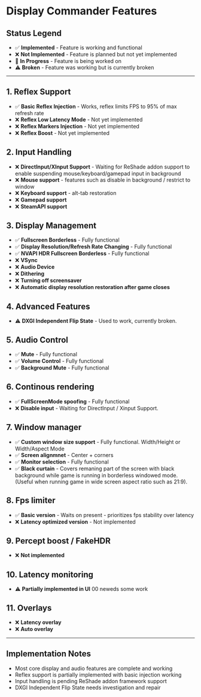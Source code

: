 # Display Commander Features

## Status Legend
- ✅ **Implemented** - Feature is working and functional
- ❌ **Not Implemented** - Feature is planned but not yet implemented
- 🔧 **In Progress** - Feature is being worked on
- ⚠️ **Broken** - Feature was working but is currently broken

---

## 1. Reflex Support
- ✅ **Basic Reflex Injection** - Works, reflex limits FPS to 95% of max refresh rate
- ❌ **Reflex Low Latency Mode** - Not yet implemented
- ❌ **Reflex Markers Injection** - Not yet implemented  
- ❌ **Reflex Boost** - Not yet implemented

## 2. Input Handling
- ❌ **DirectInput/XInput Support** - Waiting for ReShade addon support to enable suspending mouse/keyboard/gamepad input in background
- ❌ **Mouse support** - features such as disable in background / restrict to window
- ❌ **Keyboard support** - alt-tab restoration
- ❌ **Gamepad support**
- ❌ **SteamAPI support**

## 3. Display Management
- ✅ **Fullscreen Borderless** - Fully functional
- ✅ **Display Resolution/Refresh Rate Changing** - Fully functional
- ✅ **NVAPI HDR Fullscreen Borderless** - Fully functional
- ❌ **VSync**
- ❌ **Audio Device**
- ❌ **Dithering**
- ❌ **Turning off screensaver**
- ❌ **Automatic display resolution restoration after game closes**


## 4. Advanced Features
- ⚠️ **DXGI Independent Flip State** - Used to work, currently broken.

## 5. Audio Control
- ✅ **Mute** - Fully functional
- ✅ **Volume Control** - Fully functional
- ✅ **Background Mute** - Fully functional

## 6. Continous rendering
- ✅ **FullScreenMode spoofing** - Fully functional
- ❌ **Disable input** - Waiting for DirectInput / Xinput Support.

## 7. Window manager
- ✅ **Custom window size support** - Fully functional. Width/Height or Width/Aspect Mode
- ✅ **Screen alignmnet** - Center + corners
- ✅ **Monitor selection** - Fully functional
- ✅ **Black curtain** - Covers remaning part of the screen with black background while game is running in borderless windowed mode. (Useful when running game in wide screen aspect ratio such as 21:9).

## 8. Fps limiter
- ✅ **Basic version** - Waits on present - prioritizes fps stability over latency
- ❌ **Latency optimized version** - Not implemented

## 9. Percept boost / FakeHDR
- ❌ **Not implemented**

## 10. Latency monitoring
- ⚠️ **Partially implemented in UI** 00 neweds some work

## 11. Overlays
- ❌ **Latency overlay**
- ❌ **Auto overlay**

---

## Implementation Notes
- Most core display and audio features are complete and working
- Reflex support is partially implemented with basic injection working
- Input handling is pending ReShade addon framework support
- DXGI Independent Flip State needs investigation and repair
